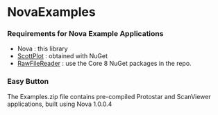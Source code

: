 # NovaExamples

### Requirements for Nova Example Applications
* Nova : this library
* [ScottPlot](https://scottplot.net/) : obtained with NuGet
* [RawFileReader](https://github.com/thermofisherlsms/RawFileReader) : use the Core 8 NuGet packages in the repo.

### Easy Button
The Examples.zip file contains pre-compiled Protostar and ScanViewer applications, built using Nova 1.0.0.4
